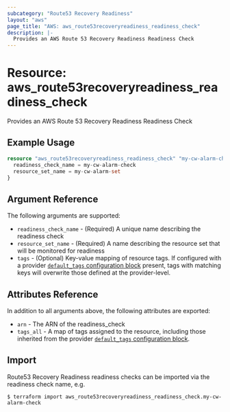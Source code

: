 ```yaml
---
subcategory: "Route53 Recovery Readiness"
layout: "aws"
page_title: "AWS: aws_route53recoveryreadiness_readiness_check"
description: |-
  Provides an AWS Route 53 Recovery Readiness Readiness Check
---
```


# Resource: aws_route53recoveryreadiness_readiness_check

Provides an AWS Route 53 Recovery Readiness Readiness Check

## Example Usage

```terraform
resource "aws_route53recoveryreadiness_readiness_check" "my-cw-alarm-check" {
  readiness_check_name = my-cw-alarm-check
  resource_set_name = my-cw-alarm-set
}
```

## Argument Reference

The following arguments are supported:

* `readiness_check_name` - (Required) A unique name describing the readiness check
* `resource_set_name` - (Required) A name describing the resource set that will be monitored for readiness
* `tags` - (Optional) Key-value mapping of resource tags. If configured with a provider [`default_tags` configuration block](/docs/providers/aws/index.html#default_tags-configuration-block) present, tags with matching keys will overwrite those defined at the provider-level.

## Attributes Reference

In addition to all arguments above, the following attributes are exported:

* `arn` - The ARN of the readiness_check
* `tags_all` - A map of tags assigned to the resource, including those inherited from the provider [`default_tags` configuration block](/docs/providers/aws/index.html#default_tags-configuration-block).

## Import

Route53 Recovery Readiness readiness checks can be imported via the readiness check name, e.g.

```
$ terraform import aws_route53recoveryreadiness_readiness_check.my-cw-alarm-check
```
